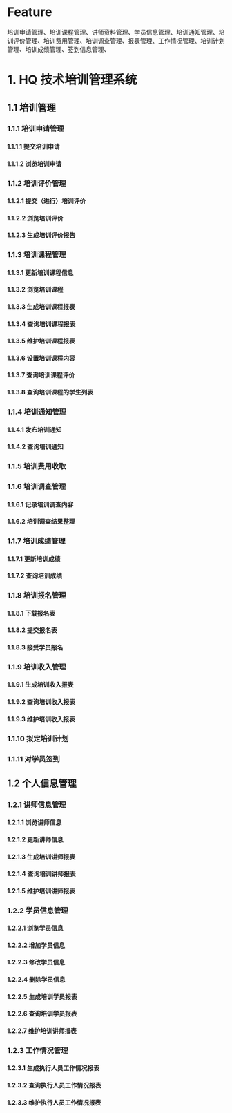 # Feature
培训申请管理、培训课程管理、讲师资料管理、学员信息管理、培训通知管理、培训评价管理、培训费用管理、培训调查管理、报表管理、工作情况管理、培训计划管理、培训成绩管理、签到信息管理、
# 1. HQ 技术培训管理系统
## 1.1 培训管理
### 1.1.1 培训申请管理
#### 1.1.1.1 提交培训申请
#### 1.1.1.2 浏览培训申请
### 1.1.2 培训评价管理
#### 1.1.2.1 提交（进行）培训评价
#### 1.1.2.2 浏览培训评价
#### 1.1.2.3 生成培训评价报告
### 1.1.3 培训课程管理
#### 1.1.3.1 更新培训课程信息
#### 1.1.3.2 浏览培训课程
#### 1.1.3.3 生成培训课程报表
#### 1.1.3.4 查询培训课程报表
#### 1.1.3.5 维护培训课程报表
#### 1.1.3.6 设置培训课程内容
#### 1.1.3.7 查询培训课程评价
#### 1.1.3.8 查询培训课程的学生列表
### 1.1.4 培训通知管理
#### 1.1.4.1 发布培训通知
#### 1.1.4.2 查询培训通知
### 1.1.5 培训费用收取
### 1.1.6 培训调查管理
#### 1.1.6.1 记录培训调查内容
#### 1.1.6.2 培训调查结果整理
### 1.1.7 培训成绩管理
#### 1.1.7.1 更新培训成绩
#### 1.1.7.2 查询培训成绩


### 1.1.8 培训报名管理
#### 1.1.8.1 下载报名表
#### 1.1.8.2 提交报名表
#### 1.1.8.3 接受学员报名
### 1.1.9 培训收入管理
#### 1.1.9.1 生成培训收入报表
#### 1.1.9.2 查询培训收入报表
#### 1.1.9.3 维护培训收入报表
### 1.1.10 拟定培训计划
### 1.1.11 对学员签到

## 1.2 个人信息管理
### 1.2.1 讲师信息管理
#### 1.2.1.1 浏览讲师信息
#### 1.2.1.2 更新讲师信息
#### 1.2.1.3 生成培训讲师报表
#### 1.2.1.4 查询培训讲师报表
#### 1.2.1.5 维护培训讲师报表

### 1.2.2 学员信息管理
#### 1.2.2.1 浏览学员信息
#### 1.2.2.2 增加学员信息
#### 1.2.2.3 修改学员信息
#### 1.2.2.4 删除学员信息
#### 1.2.2.5 生成培训学员报表
#### 1.2.2.6 查询培训学员报表
#### 1.2.2.7 维护培训讲师报表

### 1.2.3 工作情况管理
#### 1.2.3.1 生成执行人员工作情况报表
#### 1.2.3.2 查询执行人员工作情况报表
#### 1.2.3.3 维护执行人员工作情况报表



